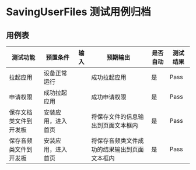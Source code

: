 # SavingUserFiles 测试用例归档

## 用例表

| 测试功能               | 预置条件           | 输入 | 预期输出                                     | 是否自动 | 测试结果 |
| ---------------------- | ------------------ | ---- | -------------------------------------------- | -------- | -------- |
| 拉起应用               | 设备正常运行       |      | 成功拉起应用                                 | 是       | Pass     |
| 申请权限               | 成功拉起应用       |      | 成功申请权限                                 | 是       | Pass     |
| 保存文档类文件到开发板 | 安装应用，进入首页 |      | 将保存文件的信息输出到页面文本框内           | 是       | Pass     |
| 保存音频类文件到开发板 | 安装应用，进入首页 |      | 将保存音频类文件成功的结果输出到页面文本框内 | 是       | Pass     |
